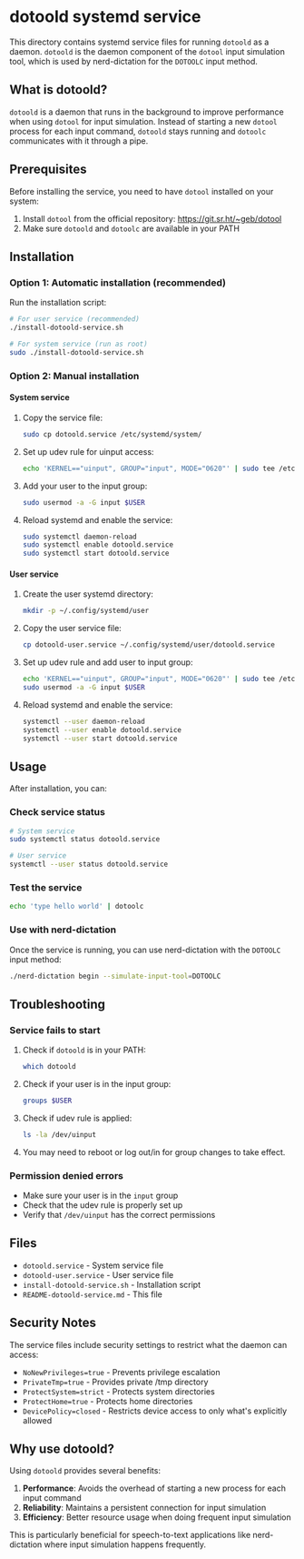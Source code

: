 # dotoold systemd service

This directory contains systemd service files for running `dotoold` as a daemon. `dotoold` is the daemon component of the `dotool` input simulation tool, which is used by nerd-dictation for the `DOTOOLC` input method.

## What is dotoold?

`dotoold` is a daemon that runs in the background to improve performance when using `dotool` for input simulation. Instead of starting a new `dotool` process for each input command, `dotoold` stays running and `dotoolc` communicates with it through a pipe.

## Prerequisites

Before installing the service, you need to have `dotool` installed on your system:

1. Install `dotool` from the official repository: https://git.sr.ht/~geb/dotool
2. Make sure `dotoold` and `dotoolc` are available in your PATH

## Installation

### Option 1: Automatic installation (recommended)

Run the installation script:

```bash
# For user service (recommended)
./install-dotoold-service.sh

# For system service (run as root)
sudo ./install-dotoold-service.sh
```

### Option 2: Manual installation

#### System service

1. Copy the service file:
   ```bash
   sudo cp dotoold.service /etc/systemd/system/
   ```

2. Set up udev rule for uinput access:
   ```bash
   echo 'KERNEL=="uinput", GROUP="input", MODE="0620"' | sudo tee /etc/udev/rules.d/80-uinput.rules
   ```

3. Add your user to the input group:
   ```bash
   sudo usermod -a -G input $USER
   ```

4. Reload systemd and enable the service:
   ```bash
   sudo systemctl daemon-reload
   sudo systemctl enable dotoold.service
   sudo systemctl start dotoold.service
   ```

#### User service

1. Create the user systemd directory:
   ```bash
   mkdir -p ~/.config/systemd/user
   ```

2. Copy the user service file:
   ```bash
   cp dotoold-user.service ~/.config/systemd/user/dotoold.service
   ```

3. Set up udev rule and add user to input group:
   ```bash
   echo 'KERNEL=="uinput", GROUP="input", MODE="0620"' | sudo tee /etc/udev/rules.d/80-uinput.rules
   sudo usermod -a -G input $USER
   ```

4. Reload systemd and enable the service:
   ```bash
   systemctl --user daemon-reload
   systemctl --user enable dotoold.service
   systemctl --user start dotoold.service
   ```

## Usage

After installation, you can:

### Check service status
```bash
# System service
sudo systemctl status dotoold.service

# User service
systemctl --user status dotoold.service
```

### Test the service
```bash
echo 'type hello world' | dotoolc
```

### Use with nerd-dictation
Once the service is running, you can use nerd-dictation with the `DOTOOLC` input method:

```bash
./nerd-dictation begin --simulate-input-tool=DOTOOLC
```

## Troubleshooting

### Service fails to start

1. Check if `dotoold` is in your PATH:
   ```bash
   which dotoold
   ```

2. Check if your user is in the input group:
   ```bash
   groups $USER
   ```

3. Check if udev rule is applied:
   ```bash
   ls -la /dev/uinput
   ```

4. You may need to reboot or log out/in for group changes to take effect.

### Permission denied errors

- Make sure your user is in the `input` group
- Check that the udev rule is properly set up
- Verify that `/dev/uinput` has the correct permissions

## Files

- `dotoold.service` - System service file
- `dotoold-user.service` - User service file  
- `install-dotoold-service.sh` - Installation script
- `README-dotoold-service.md` - This file

## Security Notes

The service files include security settings to restrict what the daemon can access:
- `NoNewPrivileges=true` - Prevents privilege escalation
- `PrivateTmp=true` - Provides private /tmp directory
- `ProtectSystem=strict` - Protects system directories
- `ProtectHome=true` - Protects home directories
- `DevicePolicy=closed` - Restricts device access to only what's explicitly allowed

## Why use dotoold?

Using `dotoold` provides several benefits:
1. **Performance**: Avoids the overhead of starting a new process for each input command
2. **Reliability**: Maintains a persistent connection for input simulation
3. **Efficiency**: Better resource usage when doing frequent input simulation

This is particularly beneficial for speech-to-text applications like nerd-dictation where input simulation happens frequently. 